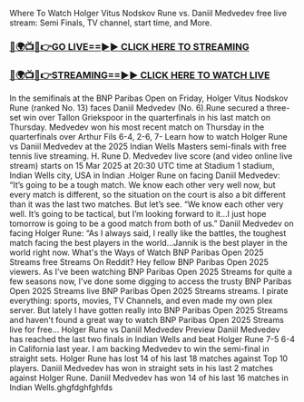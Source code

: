 Where To Watch Holger Vitus Nodskov Rune vs. Daniil Medvedev free live stream: Semi Finals, TV channel, start time, and More.


<h3><a href="https://tvstreamingon365.blogspot.com/2025/03/blog-post_56.html">🔴🌍📺📱👉GO LIVE==►► CLICK HERE TO STREAMING</a></h3>

<h3><a href="https://tvstreamingon365.blogspot.com/2025/03/blog-post_56.html">🔴🌍📺📱👉STREAMING==►► CLICK HERE TO WATCH LIVE</a></h3>

In the semifinals at the BNP Paribas Open on Friday, Holger Vitus Nodskov Rune (ranked No. 13) faces Daniil Medvedev (No. 6).Rune secured a three-set win over Tallon Griekspoor  in the quarterfinals in his last match on Thursday. Medvedev won his most recent match on Thursday in the quarterfinals over Arthur Fils 6-4, 2-6, 7-
Learn how to watch Holger Rune vs Daniil Medvedev at the 2025 Indian Wells Masters semi-finals with free tennis live streaming. H. Rune D. Medvedev live score (and video online live stream) starts on 15 Mar 2025 at 20:30 UTC time at Stadium 1 stadium, Indian Wells city, USA in Indian .Holger Rune on facing Daniil Medvedev: “It’s going to be a tough match. We know each other very well now, but every match is different, so the situation on the court is also a bit different than it was the last two matches. But let’s see.
“We know each other very well. It’s going to be tactical, but I’m looking forward to it…I just hope tomorrow is going to be a good match from both of us.”
Daniil Medvedev on facing Holger Rune: “As I always said, I really like the battles, the toughest match facing the best players in the world…Jannik is the best player in the world right now.
What's the Ways of Watch BNP Paribas Open 2025 Streams free Streams On Reddit? Hey fellow BNP Paribas Open 2025 viewers. As I’ve been watching BNP Paribas Open 2025 Streams for quite a few seasons now, I've done some digging to access the trusty BNP Paribas Open 2025 Streams live BNP Paribas Open 2025 Streams streams. I pirate everything: sports, movies, TV Channels, and even made my own plex server. But lately I have gotten really into BNP Paribas Open 2025 Streams and haven't found a great way to watch BNP Paribas Open 2025 Streams live for free...
Holger Rune vs Daniil Medvedev Preview
Daniil Medvedev has reached the last two finals in Indian Wells and beat Holger Rune 7-5 6-4 in California last year. I am backing Medvedev to win the semi-final in straight sets.
Holger Rune has lost 14 of his last 18 matches against Top 10 players.
Daniil Medvedev has won in straight sets in his last 2 matches against Holger Rune.
Daniil Medvedev has won 14 of his last 16 matches in Indian Wells.ghgfdghfghfds
